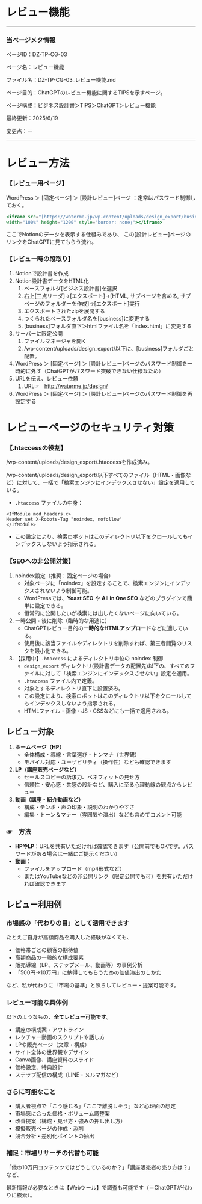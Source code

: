 # レビュー機能

---

### 当ページメタ情報

ページID：DZ-TP-CG-03

ページ名：レビュー機能

ファイル名：DZ-TP-CG-03_レビュー機能.md

ページ目的：ChatGPTのレビュー機能に関するTIPSを示すページ。

ページ構成：ビジネス設計書＞TIPS＞ChatGPT＞レビュー機能

最終更新：2025/6/19

変更点：ー

---

# レビュー方法

### 【レビュー用ページ】

WordPress ＞ [固定ページ] ＞ [設計レビュー]ページ
：定常はパスワード制御しておく。

```jsx
<iframe src="[https://waterme.jp/wp-content/uploads/design_export/business/index.html](https://waterme.jp/wp-content/uploads/design_export/business/index.html)"
width="100%" height="1200" style="border: none;"></iframe>
```

ここでNotionのデータを表示する仕組みであり、
この[設計レビュー]ページのリンクをChatGPTに見てもらう流れ。

### 【レビュー時の段取り】

1. Notionで設計書を作成
2. Notion設計書データをHTML化
    1. ベースフォルダ[ビジネス設計書]を選択
    2. 右上[三点リーダ]→[エクスポート]→[HTML, サブページを含める, サブページのフォルダーを作成]→[エクスポート]実行
    3. エクスポートされたzipを展開する
    4. つくられたベースフォルダ名を[business]に変更する
    5. [business]フォルダ直下＞htmlファイル名を「index.html」に変更する
3. サーバーに限定公開
    1. ファイルマネージャを開く
    2. /wp-content/uploads/design_export/以下に、[business]フォルダごと配置。
4. WordPress ＞ [固定ページ] ＞ [設計レビュー]ページのパスワード制御を一時的に外す（ChatGPTがパスワード突破できない仕様なため）
5. URLを伝え、レビュー依頼
    1. URL☞　http://waterme.jp/design/
6. WordPress ＞ [固定ページ] ＞ [設計レビュー]ページのパスワード制御を再設定する

# レビューページのセキュリティ対策

### 【.htaccessの役割】

/wp-content/uploads/design_export/.htaccessを作成済み。

/wp-content/uploads/design_export/以下すべてのファイル（HTML・画像など）に対して、一括で「検索エンジンにインデックスさせない」設定を適用している。

- `.htaccess` ファイルの中身：

```
<IfModule mod_headers.c>
Header set X-Robots-Tag "noindex, nofollow"
</IfModule>
```

- この設定により、検索ロボットはこのディレクトリ以下をクロールしてもインデックスしないよう指示される。

### 【SEOへの非公開対策】

1.  noindex設定（推奨：固定ページの場合）
    - 対象ページに「noindex」を設定することで、検索エンジンにインデックスされないよう制御可能。
    - WordPressでは、**Yoast SEO** や **All in One SEO** などのプラグインで簡単に設定できる。
    - 恒常的に公開したいが検索には出したくないページに向いている。
2. 一時公開・後に削除（臨時的な用途に）
    - ChatGPTレビュー目的の**一時的なHTMLアップロード**などに適している。
    - 使用後に該当ファイルやディレクトリを削除すれば、第三者閲覧のリスクを最小化できる。
3. 【採用中】`.htaccess` によるディレクトリ単位の noindex 制御
    - `design_export` ディレクトリ(設計書データの配置先)以下の、すべてのファイルに対して「検索エンジンにインデックスさせない」設定を適用。
    - `.htaccess` ファイル内で定義。
    - 対象とするディレクトリ直下に設置済み。
    - この設定により、検索ロボットはこのディレクトリ以下をクロールしてもインデックスしないよう指示される。
    - HTMLファイル・画像・JS・CSSなどにも一括で適用される。

## レビュー対象

1. **ホームページ（HP）**
    - 全体構成・導線・言葉選び・トンマナ（世界観）
    - モバイル対応・ユーザビリティ（操作性）なども確認できます
2. **LP（講座販売ページなど）**
    - セールスコピーの訴求力、ベネフィットの見せ方
    - 信頼性・安心感・共感の設計など、購入に至る心理動線の観点からレビュー
3. **動画（講座・紹介動画など）**
    - 構成・テンポ・声の印象・説明のわかりやすさ
    - 編集・トーン＆マナー（雰囲気や演出）なども含めてコメント可能

### ☞　方法

- **HPやLP**：URLを共有いただければ確認できます（公開前でもOKです。パスワードがある場合は一緒にご提示ください）
- **動画**：
    - ファイルをアップロード（mp4形式など）
    - またはYouTubeなどの非公開リンク（限定公開でも可）を共有いただければ確認できます

## レビュー利用例

### 市場感の「代わりの目」として活用できます

たとえご自身が高額商品を購入した経験がなくても、

- 価格帯ごとの顧客の期待値
- 高額商品の一般的な構成要素
- 販売導線（LP、ステップメール、動画等）の事例分析
- 「500円→10万円」に納得してもらうための価値演出のしかた

など、私が代わりに「市場の基準」と照らしてレビュー・提案可能です。

### レビュー可能な具体例

以下のようなもの、**全てレビュー可能です**。

- 講座の構成案・アウトライン
- レクチャー動画のスクリプトや話し方
- LPや販売ページ（文章・構成）
- サイト全体の世界観やデザイン
- Canva画像、講座資料のスライド
- 価格設定、特典設計
- ステップ配信の構成（LINE・メルマガなど）

### さらに可能なこと

- 購入者視点で「こう感じる」「ここで離脱しそう」など心理面の想定
- 市場感に合った価格・ボリューム調整案
- 改善提案（構成・見せ方・強みの押し出し方）
- 模擬販売ページの作成・添削
- 競合分析・差別化ポイントの抽出

### 補足：市場リサーチの代替も可能

「他の10万円コンテンツではどうしているのか？」「講座販売者の売り方は？」など、

最新情報が必要なときは【Webツール】で調査も可能です（＝ChatGPTが代わりに検索）。